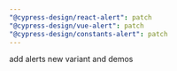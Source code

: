 ```yaml
---
"@cypress-design/react-alert": patch
"@cypress-design/vue-alert": patch
"@cypress-design/constants-alert": patch
---
```


add alerts new variant and demos

